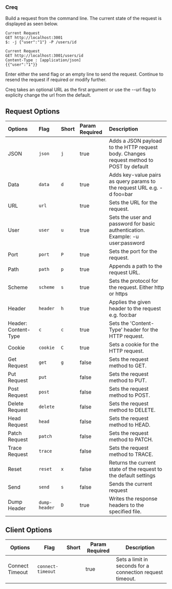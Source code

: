 ### Creq
Build a request from the command line. The current state of the request is displayed as seen below. 
```
Current Request
GET http://localhost:3001
$: -j {"user":"1"} -P /users/id 
```
```
Current Request
GET http://localhost:3001/users/id
Content-Type : [application/json]
{{"user":"1"}}
```

Enter either the send flag or an empty line to send the request. Continue to resend the request if required or modify further.

Creq takes an optional URL as the first argument or use the --url flag to explicity change the url from the default. 


## Request Options
| Options                         | Flag | Short | Param Required| Description                                               |
|:--------|:------|:-------|:---------------|:-----------------------------------------------------------|
| JSON                            | `json` | `j` | true          | Adds a JSON payload to the HTTP request body. Changes request method to POST by default          |
| Data                            | `data` | `d` | true          | Adds key-value pairs as query params to the request URL e.g. -d foo=bar|
| URL                             | `url`  |      | true         | Sets the URL for the request.                         |
| User                            | `user` | `u` | true          | Sets the user and password for basic authentication. Example: -u user:password                        |
| Port                            | `port` | `P` | true          | Sets the port for the request.                        |
| Path                            | `path` | `p` | true          | Appends a path to the request URL.                    |
| Scheme                          | `scheme` | `s` | true        | Sets the protocol for the request. Either http or https    |
| Header                          | `header` | `h` | true        | Applies the given header to the request e.g. foo:bar       |
| Header: Content-Type            | `c` | `c` | true             | Sets the 'Content-Type' header for the HTTP request.       |
| Cookie                          | `cookie` | `C` | true        | Sets a cookie for the HTTP request.                        |
| Get Request                     | `get` | `g` | false          | Sets the request method to GET.                               |
| Put Request                     | `put` |      | false         | Sets the request method to PUT.                               |
| Post Request                    | `post` |      | false        | Sets the request method to POST.                              |
| Delete Request                  | `delete` |      | false      | Sets the request method to DELETE.                            |
| Head Request                    | `head` |      | false        | Sets the request method to HEAD.                              |
| Patch Request                   | `patch` |     | false        | Sets the request method to PATCH.                             |
| Trace Request                   | `trace` |     | false        | Sets the request method to TRACE.                             |
| Reset                           | `reset` |  `x`   | false     | Returns the current state of the request to the default settings |
| Send                            | `send` |  `s`   | false     | Sends the current request |
| Dump Header                            | `dump-header` |  `D`   | true     | Writes the response headers to the specified file.  |


## Client Options
| Options                 | Flag | Short | Param Required | Description                                               |
|-------------------------|------|-------|----------------|-----------------------------------------------------------|
| Connect Timeout        | `connect-timeout` | | true        | Sets a limit in seconds for a connection request timeout.|